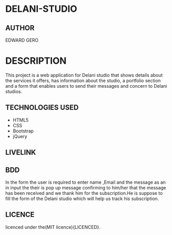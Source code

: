 
# DELANI-STUDIO

## AUTHOR

EDWARD GERO

# DESCRIPTION
This project is a web application for Delani studio that shows details about the services it offers, has information about the studio, a portfolio section and a form that enables users to send their messages and concern to Delani studios.

## TECHNOLOGIES USED
* HTML5
* CSS
* Bootstrap
* jQuery

## LIVELINK


 ## BDD
In the form the user is required to enter name ,Email and the message as an in input the their is pop up message confirming to him/her that the message has been received and we thank him for the subscription.He is suppose to fill the form of the Delani studio which will help us track his subscription.

## LICENCE

licenced under the(MIT licence){LICENCED}.
